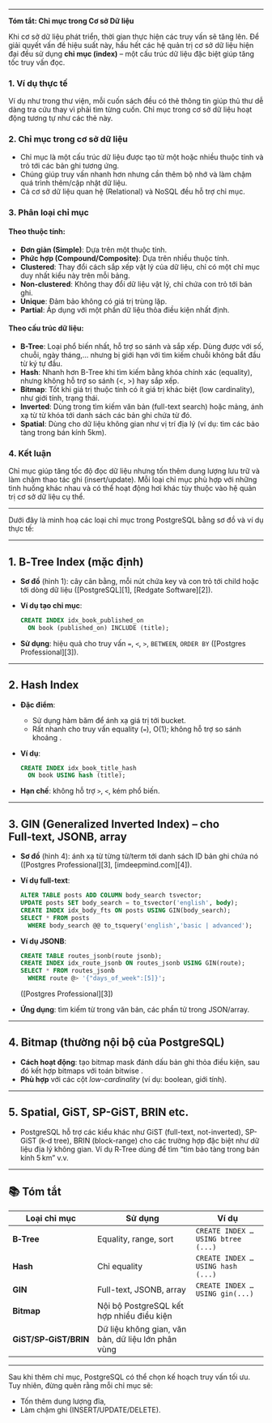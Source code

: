
---

**Tóm tắt: Chỉ mục trong Cơ sở Dữ liệu**

Khi cơ sở dữ liệu phát triển, thời gian thực hiện các truy vấn sẽ tăng lên. Để giải quyết vấn đề hiệu suất này, hầu hết các hệ quản trị cơ sở dữ liệu hiện đại đều sử dụng **chỉ mục (index)** – một cấu trúc dữ liệu đặc biệt giúp tăng tốc truy vấn đọc.

### 1. Ví dụ thực tế

Ví dụ như trong thư viện, mỗi cuốn sách đều có thẻ thông tin giúp thủ thư dễ dàng tra cứu thay vì phải tìm từng cuốn. Chỉ mục trong cơ sở dữ liệu hoạt động tương tự như các thẻ này.

### 2. Chỉ mục trong cơ sở dữ liệu

* Chỉ mục là một cấu trúc dữ liệu được tạo từ một hoặc nhiều thuộc tính và trỏ tới các bản ghi tương ứng.
* Chúng giúp truy vấn nhanh hơn nhưng cần thêm bộ nhớ và làm chậm quá trình thêm/cập nhật dữ liệu.
* Cả cơ sở dữ liệu quan hệ (Relational) và NoSQL đều hỗ trợ chỉ mục.

### 3. Phân loại chỉ mục

#### Theo thuộc tính:

* **Đơn giản (Simple)**: Dựa trên một thuộc tính.
* **Phức hợp (Compound/Composite)**: Dựa trên nhiều thuộc tính.
* **Clustered**: Thay đổi cách sắp xếp vật lý của dữ liệu, chỉ có một chỉ mục duy nhất kiểu này trên mỗi bảng.
* **Non-clustered**: Không thay đổi dữ liệu vật lý, chỉ chứa con trỏ tới bản ghi.
* **Unique**: Đảm bảo không có giá trị trùng lặp.
* **Partial**: Áp dụng với một phần dữ liệu thỏa điều kiện nhất định.

#### Theo cấu trúc dữ liệu:

* **B-Tree**: Loại phổ biến nhất, hỗ trợ so sánh và sắp xếp. Dùng được với số, chuỗi, ngày tháng,… nhưng bị giới hạn với tìm kiếm chuỗi không bắt đầu từ ký tự đầu.
* **Hash**: Nhanh hơn B-Tree khi tìm kiếm bằng khóa chính xác (equality), nhưng không hỗ trợ so sánh (<, >) hay sắp xếp.
* **Bitmap**: Tốt khi giá trị thuộc tính có ít giá trị khác biệt (low cardinality), như giới tính, trạng thái.
* **Inverted**: Dùng trong tìm kiếm văn bản (full-text search) hoặc mảng, ánh xạ từ từ khóa tới danh sách các bản ghi chứa từ đó.
* **Spatial**: Dùng cho dữ liệu không gian như vị trí địa lý (ví dụ: tìm các bảo tàng trong bán kính 5km).

### 4. Kết luận

Chỉ mục giúp tăng tốc độ đọc dữ liệu nhưng tốn thêm dung lượng lưu trữ và làm chậm thao tác ghi (insert/update). Mỗi loại chỉ mục phù hợp với những tình huống khác nhau và có thể hoạt động hơi khác tùy thuộc vào hệ quản trị cơ sở dữ liệu cụ thể.

---

Dưới đây là minh hoạ các loại chỉ mục trong PostgreSQL bằng sơ đồ và ví dụ thực tế:

---

## 1. B‑Tree Index (mặc định)

* **Sơ đồ** (hình 1): cây cân bằng, mỗi nút chứa key và con trỏ tới child hoặc tới dòng dữ liệu ([PostgreSQL][1], [Redgate Software][2]).
* **Ví dụ tạo chỉ mục**:

  ```sql
  CREATE INDEX idx_book_published_on
    ON book (published_on) INCLUDE (title);
  ```
* **Sử dụng**: hiệu quả cho truy vấn `=`, `<`, `>`, `BETWEEN`, `ORDER BY` ([Postgres Professional][3]).

---

## 2. Hash Index

* **Đặc điểm**:

  * Sử dụng hàm băm để ánh xạ giá trị tới bucket.
  * Rất nhanh cho truy vấn equality (`=`), O(1); không hỗ trợ so sánh khoảng .
* **Ví dụ**:

  ```sql
  CREATE INDEX idx_book_title_hash
    ON book USING hash (title);
  ```
* **Hạn chế**: không hỗ trợ `>`, `<`, kém phổ biến.

---

## 3. GIN (Generalized Inverted Index) – cho Full‑text, JSONB, array

* **Sơ đồ** (hình 4): ánh xạ từ từng từ/term tới danh sách ID bản ghi chứa nó ([Postgres Professional][3], [imdeepmind.com][4]).
* **Ví dụ full-text**:

  ```sql
  ALTER TABLE posts ADD COLUMN body_search tsvector;
  UPDATE posts SET body_search = to_tsvector('english', body);
  CREATE INDEX idx_body_fts ON posts USING GIN(body_search);
  SELECT * FROM posts
    WHERE body_search @@ to_tsquery('english','basic | advanced');
  ```


* **Ví dụ JSONB**:

  ```sql
  CREATE TABLE routes_jsonb(route jsonb);
  CREATE INDEX idx_route_jsonb ON routes_jsonb USING GIN(route);
  SELECT * FROM routes_jsonb
    WHERE route @> '{"days_of_week":[5]}';
  ```

  ([Postgres Professional][3])
* **Ứng dụng**: tìm kiếm từ trong văn bản, các phần tử trong JSON/array.

---

## 4. Bitmap (thường nội bộ của PostgreSQL)

* **Cách hoạt động**: tạo bitmap mask đánh dấu bản ghi thỏa điều kiện, sau đó kết hợp bitmaps với toán bitwise .
* **Phù hợp** với các cột *low-cardinality* (ví dụ: boolean, giới tính).

---

## 5. Spatial, GiST, SP-GiST, BRIN etc.

* PostgreSQL hỗ trợ các kiểu khác như GiST (full-text, not-inverted), SP-GiST (k‑d tree), BRIN (block-range) cho các trường hợp đặc biệt như dữ liệu địa lý không gian.
  Ví dụ R‑Tree dùng để tìm “tìm bảo tàng trong bán kính 5 km” v.v.

---

## 📚 Tóm tắt

| Loại chỉ mục          | Sử dụng                                            | Ví dụ                              |
| --------------------- | -------------------------------------------------- | ---------------------------------- |
| **B‑Tree**            | Equality, range, sort                              | `CREATE INDEX … USING btree (...)` |
| **Hash**              | Chỉ equality                                       | `CREATE INDEX … USING hash (...)`  |
| **GIN**               | Full-text, JSONB, array                            | `CREATE INDEX … USING gin(...)`    |
| **Bitmap**            | Nội bộ PostgreSQL kết hợp nhiều điều kiện          |                                    |
| **GiST/SP‑GiST/BRIN** | Dữ liệu không gian, văn bản, dữ liệu lớn phân vùng |                                    |

---

Sau khi thêm chỉ mục, PostgreSQL có thể chọn kế hoạch truy vấn tối ưu. Tuy nhiên, đừng quên rằng mỗi chỉ mục sẽ:

* Tốn thêm dung lượng đĩa,
* Làm chậm ghi (INSERT/UPDATE/DELETE).
